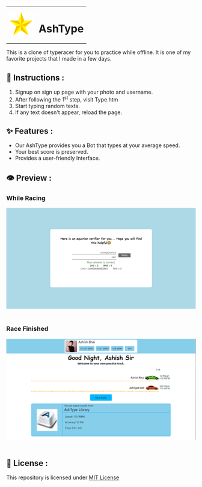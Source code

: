 <table align='center' border='0'><tr><td><img src='https://github.com/AshishAntil07/AshishAntil07/blob/home/5pointedStar.svg' height='65px' width='65px'></td> <td><h1>AshType</h1></td></tr></table>
This is a clone of typeracer for you to practice while offline. 
It is one of my favorite projects that I made in a few days.<br>

## 📄 Instructions :
<ol>
  <li>Signup on sign up page with your photo and username.</li>
  <li>After following the 1<sup>st</sup> step, visit Type.htm</li>
  <li>Start typing random texts.</li>
  <li>If any text doesn't appear, reload the page.</li>
</ol>

## ✨ Features :
<ul>
  <li>Our AshType provides you a Bot that types at your average speed.</li>
  <li>Your best score is preserved.</li>
  <li>Provides a user-friendly Interface.</li>
</ul>

## 👁 Preview :
### While Racing
<div>
  <img src = 'https://github.com/AshishAntil07/AshishAntil07/blob/TRClone/preview.png'>
</div>
<br>

### Race Finished
<div>
  <img src = 'https://github.com/AshishAntil07/AshishAntil07/blob/TRClone/preview-result.png'>
</div>
<br>

## 📰 License :
This repository is licensed under [MIT License](https://github.com/AshishAntil07/TyperacerClone/blob/main/LICENSE.md)
